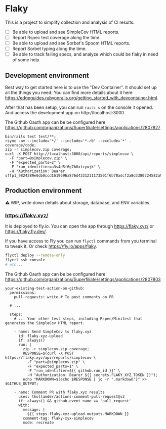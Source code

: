 # Flaky

This is a project to simplify collection and analysis of CI results.

- [ ] Be able to upload and see SimpleCov HTML reports.
- [ ] Report Rspec test coverage along the time.
- [ ] Be able to upload and see Sorbet's Spoom HTML reports.
- [ ] Report Sorbet typing along the time.
- [ ] Be able to track failing specs, and analyze which could be flaky in need of some help.

## Development environment

Best way to get started here is to use the "Dev Container".
It should set up all the things you need.
You can find more details about it here https://edgeguides.rubyonrails.org/getting_started_with_devcontainer.html.

After that has been setup, you can run `rails s` on the console it opened.
And access the development app on http://localhost:3000

The Github Oauth app can be be configured here https://github.com/organizations/Superfiliate/settings/applications/2807827

```
bin/rails test test/**;
rsync -av --include='*/' --include='*.rb' --exclude='*' . coverage/code;
zip -r simplecov.zip coverage;
curl -X POST http://localhost:3000/api/reports/simplecov \
  -F "part=@simplecov.zip" \
  -F "expected_parts=2" \
  -F "run_identifier=a3s4d5f6g7h8xtcyujk" \
  -H "Authorization: Bearer sffp1_9824289e0db0ccd1619696a876d4331211173501f6b70adcf2a8d3380224582a9bef654a18775418c6ac58a0d7fcca51a620f92a6c019d993aa0bc7dc636d975"
```

## Production environment

⚠️ WIP, write down details about storage, database, and ENV variables.

### https://flaky.xyz/

It is deployed to fly.io. You can open the app through https://flaky.xyz/ or https://flaky.fly.dev/.

If you have access to Fly you can run `flyctl` commands from you terminal to tweak it.
Or check https://fly.io/apps/flaky.
```bash
flyctl deploy --remote-only
flyctl ssh console
# etc...
```

The Github Oauth app can be be configured here https://github.com/organizations/Superfiliate/settings/applications/2807803

```
your-existing-test-action-on-github:
  permissions:
    pull-requests: write # To post comments on PR

  # ...

  steps:
    # ... Your other test steps, including Rspec/Minitest that generates the SimpleCov HTML report.

    - name: Send SimpleCov to flaky.xyz
      id: flaky-xyz-upload
      if: always()
      run: |
        zip -r simplecov.zip coverage;
        RESPONSE=$(curl -X POST https://flaky.xyz/api/reports/simplecov \
          -F "part=@simplecov.zip" \
          -F "expected_parts=1" \
          -F "run_identifier=${{ github.run_id }}" \
          -H "Authorization: Bearer ${{ secrets.FLAKY_XYZ_TOKEN }}");
        echo "MARKDOWN=$(echo $RESPONSE | jq -r '.markdown')" >> $GITHUB_OUTPUT;

    - name: Comment PR with flaky.xyz results
      uses: thollander/actions-comment-pull-request@v3
      if: always() && github.event_name == 'pull_request'
      with:
        message: |
          ${{ steps.flaky-xyz-upload.outputs.MARKDOWN }}
        comment-tag: flaky-xyx-simplecov
        mode: recreate
```
